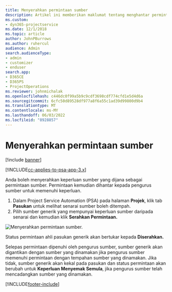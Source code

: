 ```yaml
---
title: Menyerahkan permintaan sumber
description: Artikel ini memberikan maklumat tentang menghantar permintaan untuk sumber projek.
ms.custom:
- dyn365-projectservice
ms.date: 12/1/2018
ms.topic: article
author: JohnPBurrows
ms.author: ruhercul
audience: Admin
search.audienceType:
- admin
- customizer
- enduser
search.app:
- D365CE
- D365PS
- ProjectOperations
ms.reviewer: johnmichalak
ms.openlocfilehash: c446dc0f99a5b9c9cdf3698cdf774cfd1e5d4d6a
ms.sourcegitcommit: 6cfc50d89528df977a8f6a55c1ad39d99800d9b4
ms.translationtype: MT
ms.contentlocale: ms-MY
ms.lasthandoff: 06/03/2022
ms.locfileid: "8928857"
---
```

# <a name="submitting-a-resource-request"></a>Menyerahkan permintaan sumber

[!include [banner](../includes/psa-now-project-operations.md)]

[!INCLUDE[cc-applies-to-psa-app-3.x](../includes/cc-applies-to-psa-app-3x.md)]

Anda boleh menyerahkan keperluan sumber yang dijana sebagai permintaan sumber. Permintaan kemudian dihantar kepada pengurus sumber untuk memenuhi keperluan.

1. Dalam Project Service Automation (PSA) pada halaman **Projek**, klik tab **Pasukan** untuk melihat senarai sumber boleh ditempah. 
2. Pilih sumber generik yang mempunyai keperluan sumber daripada senarai dan kemudian klik **Serahkan Permintaan.**

![Menyerahkan permintaan sumber.](media/RM-how-to-18.png)

Status permintaan ahli pasukan generik akan bertukar kepada **Diserahkan.**

Selepas permintaan dipenuhi oleh pengurus sumber, sumber generik akan digantikan dengan sumber yang dinamakan jika pengurus sumber memenuhi permintaan dengan tempahan sumber yang dinamakan. Jika tidak, sumber generik akan kekal pada pasukan dan status permintaan akan berubah untuk **Keperluan Menyemak Semula**, jika pengurus sumber telah mencadangkan sumber yang dinamakan.


[!INCLUDE[footer-include](../includes/footer-banner.md)]
